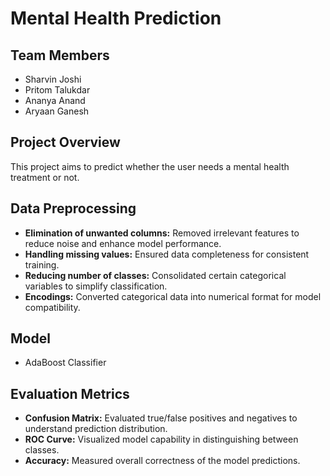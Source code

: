 # Mental Health Prediction

## Team Members
- Sharvin Joshi
- Pritom Talukdar
- Ananya Anand
- Aryaan Ganesh

## Project Overview
This project aims to predict whether the user needs a mental health treatment or not.

## Data Preprocessing
- **Elimination of unwanted columns:** Removed irrelevant features to reduce noise and enhance model performance.
- **Handling missing values:** Ensured data completeness for consistent training.
- **Reducing number of classes:** Consolidated certain categorical variables to simplify classification.
- **Encodings:** Converted categorical data into numerical format for model compatibility.

## Model
- AdaBoost Classifier

## Evaluation Metrics
- **Confusion Matrix:** Evaluated true/false positives and negatives to understand prediction distribution.
- **ROC Curve:** Visualized model capability in distinguishing between classes.
- **Accuracy:** Measured overall correctness of the model predictions.

